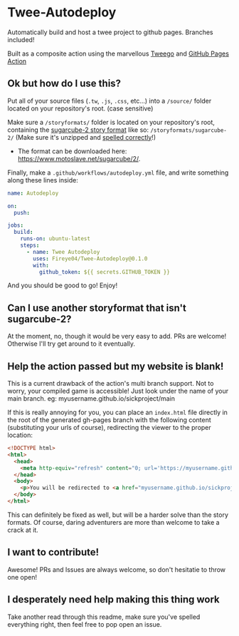 # Twee-Autodeploy
Automatically build and host a twee project to github pages. Branches included!

Built as a composite action using the marvellous [Tweego](https://www.motoslave.net/tweego/docs/) and [GitHub Pages Action](https://github.com/peaceiris/actions-gh-pages)

## Ok but how do I use this?

Put all of your source files (`.tw`, `.js`, `.css`, etc...) into a `/source/` folder located on your repository's root. (case sensitive)

Make sure a `/storyformats/` folder is located on your repository's root, containing the [sugarcube-2 story format](https://www.motoslave.net/sugarcube/2/docs/) like so: `/storyformats/sugarcube-2/` (Make sure it's unzipped and [spelled correctly](https://www.motoslave.net/tweego/docs/#getting-started-story-formats)!)
- The format can be downloaded here: https://www.motoslave.net/sugarcube/2/.

Finally, make a `.github/workflows/autodeploy.yml` file, and write something along these lines inside:

```yml
name: Autodeploy

on:
  push:

jobs:
  build:
    runs-on: ubuntu-latest
    steps:
      - name: Twee Autodeploy
        uses: Fireye04/Twee-Autodeploy@0.1.0
        with:
          github_token: ${{ secrets.GITHUB_TOKEN }}
```

And you should be good to go! Enjoy!

## Can I use another storyformat that isn't sugarcube-2?

At the moment, no, though it would be very easy to add. PRs are welcome! Otherwise I'll try get around to it eventually.

## Help the action passed but my website is blank!

This is a current drawback of the action's multi branch support. Not to worry, your compiled game is accessible! Just look under the name of your main branch. eg: myusername.github.io/sickproject/main

If this is really annoying for you, you can place an `index.html` file directly in the root of the generated gh-pages branch with the following content (substituting your urls of course), redirecting the viewer to the proper location:

```html
<!DOCTYPE html>
<html>
  <head>
    <meta http-equiv="refresh" content="0; url='https://myusername.github.io/sickproject/main/'" />
  </head>
  <body>
    <p>You will be redirected to <a href="myusername.github.io/sickproject/main/">https://myusername.github.io/sickproject/main/</a> soon!</p>
  </body>
</html>
```

This can definitely be fixed as well, but will be a harder solve than the story formats. Of course, daring adventurers are more than welcome to take a crack at it.

## I want to contribute!

Awesome! PRs and Issues are always welcome, so don't hesitatie to throw one open!

## I desperately need help making this thing work

Take another read through this readme, make sure you've spelled everything right, then feel free to pop open an issue.
